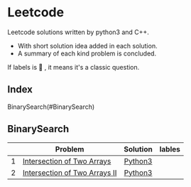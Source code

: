 # Leetcode

Leetcode solutions written by python3 and C++. 
- With short solution idea added in each solution. 
- A summary of each kind problem is concluded.

If labels is :star2: , it means it's a classic question.

## Index

BinarySearch(#BinarySearch)



## BinarySearch
||Problem|Solution|lables| 
|---|--------|:-------:|:--------:|
|1|[Intersection of Two Arrays](https://leetcode.com/problems/intersection-of-two-arrays/)| [Python3](BinarySearch/intersection.py)||
|2|[Intersection of Two Arrays II](https://leetcode.com/problems/intersection-of-two-arrays-ii/)| [Python3](BinarySearch/intersection2.py)||

